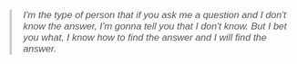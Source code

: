 <blockquote style="font-size: 1.2em; font-style: italic; color: #555; border-left: 4px solid #ccc; padding-left: 20px; margin: 20px 0; font-family: Arial, sans-serif;">
  I'm the type of person that if you ask me a question and I don't know the answer, I'm gonna tell you that I don't know. But I bet you what, I know how to find the answer and I will find the answer.
</blockquote>
